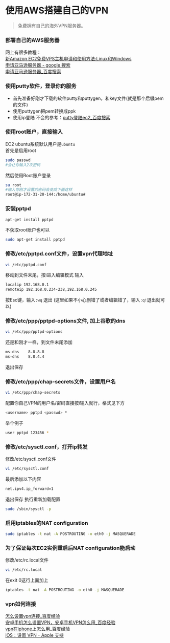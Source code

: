 # 使用AWS搭建自己的VPN

>免费拥有自己的海外VPN服务器。

### 部署自己的AWS服务器
网上有很多教程：  
[新Amazon EC2免费VPS主机申请和使用方法:Linux和Windows](http://www.freehao123.com/amazon-ec2-vps/)  
[申请亚马逊服务器 - google 搜索](https://www.google.com.hk/search?q=%E7%94%B3%E8%AF%B7%E4%BA%9A%E9%A9%AC%E9%80%8A%E6%9C%8D%E5%8A%A1%E5%99%A8&rlz=1C1CHWL_zh-CN__669__670&oq=%E7%94%B3%E8%AF%B7%E4%BA%9A%E9%A9%AC%E9%80%8A%E6%9C%8D%E5%8A%A1%E5%99%A8&aqs=chrome..69i57j0l5.9665j0j7&sourceid=chrome&es_sm=122&ie=UTF-8)  
[申请亚马逊服务器_百度搜索](https://www.baidu.com/s?wd=%E7%94%B3%E8%AF%B7%E4%BA%9A%E9%A9%AC%E9%80%8A%E6%9C%8D%E5%8A%A1%E5%99%A8&rsv_spt=1&rsv_iqid=0xdfe5dd75000b3330&issp=1&f=8&rsv_bp=0&rsv_idx=2&ie=utf-8&tn=baiduhome_pg&rsv_enter=0&inputT=894)  

### 使用putty软件，登录你的服务
+ 首先准备好刚才下载的软件putty和puttygen，和key文件(就是那个后缀pem的文件)
+ 使用puttygen把pem转换成ppk
+ 使用ip登陆
不会的参考：[putty登陆ec2_百度搜索](https://www.baidu.com/s?wd=putty%E7%99%BB%E9%99%86ec2&rsv_spt=1&rsv_iqid=0xdfe5dd75000b3330&issp=1&f=8&rsv_bp=0&rsv_idx=2&ie=utf-8&tn=baiduhome_pg&rsv_enter=0&inputT=12246)

### 使用root账户，直接输入
EC2 ubuntu系统默认用户是`ubuntu`  
首先是启用root  
```bash
sudo passwd
#会让你输入2次密码
```
然后使用Root账户登录  
```bash
su root
#输入你刚才设置的密码会变成下面这样
root@ip-172-31-20-144:/home/ubuntu#
```

### 安装pptpd
```bash
apt-get install pptpd
```
不获取root账户也可以
```bash
sudo apt-get install pptpd
```

### 修改/etc/pptpd.conf文件，设置vpn代理地址
```bash
vi /etc/pptpd.conf
```
移动到文件末尾，按i进入编辑模式
输入
```bash
localip 192.168.0.1
remoteip 192.168.0.234-238,192.168.0.245
```
按Esc键，输入`:wq` 退出
(这里如果不小心删错了或者编辑错了，输入`:q!`退出就可以)

### 修改/etc/ppp/pptpd-options文件, 加上谷歌的dns
```bash
vi /etc/ppp/pptpd-options
```
还是和刚才一样，到文件末尾添加
```bash
ms-dns    8.8.8.8 
ms-dns    8.8.4.4
```
退出保存

### 修改/etc/ppp/chap-secrets文件，设置用户名
```bash
vi /etc/ppp/chap-secrets
```
配置你自己VPN的用户名/密码直接按i输入就行，格式见下方
```bash
<username> pptpd <passwd> *
```
举个例子
```bash
user pptpd 123456 *
```

### 修改/etc/sysctl.conf，打开ip转发
修改/etc/sysctl.conf文件
```bash
vi /etc/sysctl.conf
```
最后添加以下内容
```bash
net.ipv4.ip_forward=1
```
退出保存
执行重新加载配置
```bash
sudo /sbin/sysctl -p
```

### 启用iptables的NAT configuration
```bash
sudo iptables -t nat -A POSTROUTING -o eth0 -j MASQUERADE
```

### 为了保证每次EC2实例重启后NAT configuration能启动
修改/etc/rc.local文件
```bash
vi /etc/rc.local
```
在exit 0这行上面加上
```bash
iptables -t nat -A POSTROUTING -o eth0 -j MASQUERADE
```

### vpn如何连接

[怎么设置vpn连接_百度经验](http://jingyan.baidu.com/article/a3f121e4f9903cfc9052bb0b.html)  
[安卓手机怎么设置VPN，安卓手机VPN怎么用_百度经验](http://jingyan.baidu.com/article/d71306350b042713fdf4759e.html)  
[vpn在iphone上怎么用_百度经验](http://jingyan.baidu.com/article/86fae3469769403c48121a71.html)  
[iOS：设置 VPN - Apple 支持](https://support.apple.com/zh-cn/HT201550)  


